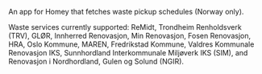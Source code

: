 An app for Homey that fetches waste pickup schedules (Norway only).

Waste services currently supported: ReMidt, Trondheim Renholdsverk (TRV), GLØR, Innherred Renovasjon, Min Renovasjon, Fosen Renovasjon, HRA, Oslo Kommune, MAREN, Fredrikstad Kommune, Valdres Kommunale Renovasjon IKS, Sunnhordland Interkommunale Miljøverk IKS (SIM), and Renovasjon i Nordhordland, Gulen og Solund (NGIR).
